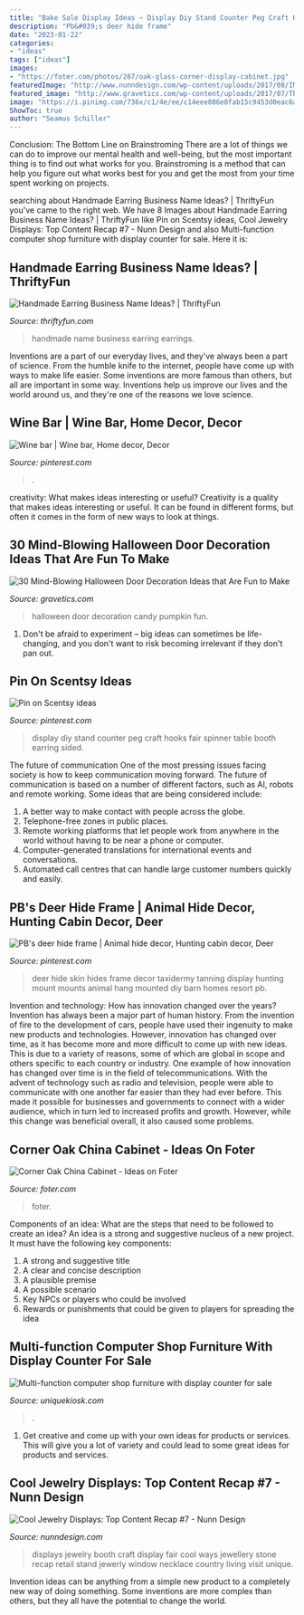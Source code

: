 ```yaml
---
title: "Bake Sale Display Ideas ~ Display Diy Stand Counter Peg Craft Hooks Fair Spinner Table Booth Earring Sided"
description: "Pb&#039;s deer hide frame"
date: "2023-01-22"
categories:
- "ideas"
tags: ["ideas"]
images:
- "https://foter.com/photos/267/oak-glass-corner-display-cabinet.jpg"
featuredImage: "http://www.nunndesign.com/wp-content/uploads/2017/08/IMG_9959-570.jpg"
featured_image: "http://www.gravetics.com/wp-content/uploads/2017/07/The-Great-Candy-Pumpkin.jpg"
image: "https://i.pinimg.com/736x/c1/4e/ee/c14eee806e8fab15c9453d0eac6ad546.jpg"
ShowToc: true
author: "Seamus Schiller"
---
```



Conclusion: The Bottom Line on Brainstroming
There are a lot of things we can do to improve our mental health and well-being, but the most important thing is to find out what works for you. Brainstroming is a method that can help you figure out what works best for you and get the most from your time spent working on projects.

	

		
searching about Handmade Earring Business Name Ideas? | ThriftyFun you've came to the right web. We have 8 Images about Handmade Earring Business Name Ideas? | ThriftyFun like Pin on Scentsy ideas, Cool Jewelry Displays: Top Content Recap #7 - Nunn Design and also Multi-function computer shop furniture with display counter for sale. Here it is:
		
    
## Handmade Earring Business Name Ideas? | ThriftyFun

<img loading=lazy src="https://img.thrfun.com/img/202/642/handmade_earrings_fancy4.jpg" onerror="this.onerror=null;this.src='https://tse3.mm.bing.net/th?id=OIP.S4KmfVueBsyCinhBGONxiAHaLk&amp;pid=15.1';" alt="Handmade Earring Business Name Ideas? | ThriftyFun">

_Source: thriftyfun.com_

>handmade name business earring earrings. 

	

Inventions are a part of our everyday lives, and they've always been a part of science. From the humble knife to the internet, people have come up with ways to make life easier. Some inventions are more famous than others, but all are important in some way. Inventions help us improve our lives and the world around us, and they're one of the reasons we love science.

    
## Wine Bar | Wine Bar, Home Decor, Decor

<img loading=lazy src="https://i.pinimg.com/736x/2c/4f/5a/2c4f5acd36cae32d7b9843fce0580b69.jpg" onerror="this.onerror=null;this.src='https://tse4.mm.bing.net/th?id=OIP.GTHlyKD4q9tTQbFZQRER9wHaJ3&amp;pid=15.1';" alt="Wine bar | Wine bar, Home decor, Decor">

_Source: pinterest.com_

>. 

	

creativity: What makes ideas interesting or useful?
Creativity is a quality that makes ideas interesting or useful. It can be found in different forms, but often it comes in the form of new ways to look at things.

    
## 30 Mind-Blowing Halloween Door Decoration Ideas That Are Fun To Make

<img loading=lazy src="http://www.gravetics.com/wp-content/uploads/2017/07/The-Great-Candy-Pumpkin.jpg" onerror="this.onerror=null;this.src='https://tse1.mm.bing.net/th?id=OIP.B1U5M-85s8BJKWkJjWCfcQHaLC&amp;pid=15.1';" alt="30 Mind-Blowing Halloween Door Decoration Ideas that Are Fun to Make">

_Source: gravetics.com_

>halloween door decoration candy pumpkin fun. 

	

1. Don't be afraid to experiment – big ideas can sometimes be life-changing, and you don't want to risk becoming irrelevant if they don't pan out.

    
## Pin On Scentsy Ideas

<img loading=lazy src="https://i.pinimg.com/736x/c1/4e/ee/c14eee806e8fab15c9453d0eac6ad546.jpg" onerror="this.onerror=null;this.src='https://tse2.mm.bing.net/th?id=OIP.xXFYXgn2x5pFIX-Jhs2_3QAAAA&amp;pid=15.1';" alt="Pin on Scentsy ideas">

_Source: pinterest.com_

>display diy stand counter peg craft hooks fair spinner table booth earring sided. 

	

The future of communication
One of the most pressing issues facing society is how to keep communication moving forward. The future of communication is based on a number of different factors, such as AI, robots and remote working. Some ideas that are being considered include: 
1. A better way to make contact with people across the globe. 
2. Telephone-free zones in public places. 
3. Remote working platforms that let people work from anywhere in the world without having to be near a phone or computer. 
4. Computer-generated translations for international events and conversations. 
5. Automated call centres that can handle large customer numbers quickly and easily.

    
## PB&#039;s Deer Hide Frame | Animal Hide Decor, Hunting Cabin Decor, Deer

<img loading=lazy src="https://i.pinimg.com/736x/ed/ca/43/edca43c5b05c3fd969ec7a96e1828066--deer-hide-taxidermy.jpg" onerror="this.onerror=null;this.src='https://tse4.mm.bing.net/th?id=OIP.T9NOoqtpjKFcKASACIg87QHaJ4&amp;pid=15.1';" alt="PB&#039;s deer hide frame | Animal hide decor, Hunting cabin decor, Deer">

_Source: pinterest.com_

>deer hide skin hides frame decor taxidermy tanning display hunting mount mounts animal hang mounted diy barn homes resort pb. 

	

Invention and technology: How has innovation changed over the years?
Invention has always been a major part of human history. From the invention of fire to the development of cars, people have used their ingenuity to make new products and technologies. However, innovation has changed over time, as it has become more and more difficult to come up with new ideas. This is due to a variety of reasons, some of which are global in scope and others specific to each country or industry.
One example of how innovation has changed over time is in the field of telecommunications. With the advent of technology such as radio and television, people were able to communicate with one another far easier than they had ever before. This made it possible for businesses and governments to connect with a wider audience, which in turn led to increased profits and growth. However, while this change was beneficial overall, it also caused some problems.

    
## Corner Oak China Cabinet - Ideas On Foter

<img loading=lazy src="https://foter.com/photos/267/oak-glass-corner-display-cabinet.jpg" onerror="this.onerror=null;this.src='https://tse3.mm.bing.net/th?id=OIP.Ks_Ah_MKzB5Yv0O2InMFfAHaJ4&amp;pid=15.1';" alt="Corner Oak China Cabinet - Ideas on Foter">

_Source: foter.com_

>foter. 

	

Components of an idea: What are the steps that need to be followed to create an idea?
An idea is a strong and suggestive nucleus of a new project. It must have the following key components:
1. A strong and suggestive title 
2. A clear and concise description 
3. A plausible premise 
4. A possible scenario 
5. Key NPCs or players who could be involved 
6. Rewards or punishments that could be given to players for spreading the idea 

    
## Multi-function Computer Shop Furniture With Display Counter For Sale

<img loading=lazy src="https://uniquekiosk.com/wp-content/uploads/2020/04/2-2-7.jpg" onerror="this.onerror=null;this.src='https://tse4.mm.bing.net/th?id=OIP.y_Cq4IgiSvs3ZBV-5ElacwHaFj&amp;pid=15.1';" alt="Multi-function computer shop furniture with display counter for sale">

_Source: uniquekiosk.com_

>. 

	

1. Get creative and come up with your own ideas for products or services. This will give you a lot of variety and could lead to some great ideas for products and services.

    
## Cool Jewelry Displays: Top Content Recap #7 - Nunn Design

<img loading=lazy src="http://www.nunndesign.com/wp-content/uploads/2017/08/IMG_9959-570.jpg" onerror="this.onerror=null;this.src='https://tse4.mm.bing.net/th?id=OIP.lNm6g-1CWNfolyXSCH-AjgHaLH&amp;pid=15.1';" alt="Cool Jewelry Displays: Top Content Recap #7 - Nunn Design">

_Source: nunndesign.com_

>displays jewelry booth craft display fair cool ways jewellery stone recap retail stand jewerly window necklace country living visit unique. 

	

Invention ideas can be anything from a simple new product to a completely new way of doing something. Some inventions are more complex than others, but they all have the potential to change the world.

